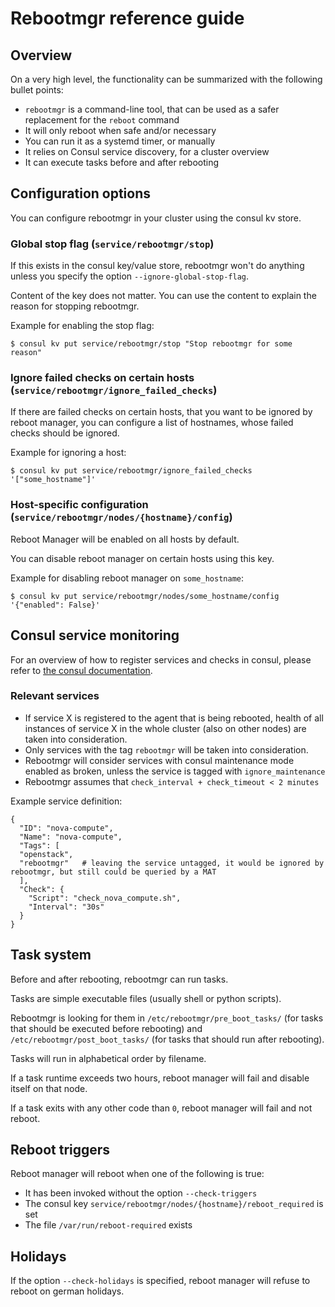 # Rebootmgr reference guide

## Overview

On a very high level, the functionality can be summarized with the following bullet points:
- `rebootmgr` is a command-line tool, that can be used as a safer replacement for the `reboot` command
- It will only reboot when safe and/or necessary
- You can run it as a systemd timer, or manually
- It relies on Consul service discovery, for a cluster overview
- It can execute tasks before and after rebooting

## Configuration options

You can configure rebootmgr in your cluster using the consul kv store.

### Global stop flag (`service/rebootmgr/stop`)

If this exists in the consul key/value store, rebootmgr won't do anything unless you specify the option `--ignore-global-stop-flag`.

Content of the key does not matter. You can use the content to explain the reason for stopping rebootmgr.

Example for enabling the stop flag:

```
$ consul kv put service/rebootmgr/stop "Stop rebootmgr for some reason"
```

### Ignore failed checks on certain hosts (`service/rebootmgr/ignore_failed_checks`)

If there are failed checks on certain hosts, that you want to be ignored by reboot manager, you can configure a list of hostnames, whose failed checks should be ignored.

Example for ignoring a host:

```
$ consul kv put service/rebootmgr/ignore_failed_checks '["some_hostname"]'
```

### Host-specific configuration (`service/rebootmgr/nodes/{hostname}/config`)

Reboot Manager will be enabled on all hosts by default.

You can disable reboot manager on certain hosts using this key.

Example for disabling reboot manager on `some_hostname`:

```
$ consul kv put service/rebootmgr/nodes/some_hostname/config '{"enabled": False}'
```

## Consul service monitoring

For an overview of how to register services and checks in consul, please refer to [the consul documentation](https://www.consul.io/docs/agent/services.html).

### Relevant services

- If service X is registered to the agent that is being rebooted, health of all instances of service X in the whole cluster (also on other nodes) are taken into consideration.
- Only services with the tag `rebootmgr` will be taken into consideration.
- Rebootmgr will consider services with consul maintenance mode enabled as broken, unless the service is tagged with `ignore_maintenance`
- Rebootmgr assumes that `check_interval + check_timeout < 2 minutes`

Example service definition:

```
{
  "ID": "nova-compute",
  "Name": "nova-compute",
  "Tags": [
  "openstack",
  "rebootmgr"   # leaving the service untagged, it would be ignored by rebootmgr, but still could be queried by a MAT
  ],
  "Check": {
    "Script": "check_nova_compute.sh",
    "Interval": "30s"
  }
}
```

## Task system

Before and after rebooting, rebootmgr can run tasks.

Tasks are simple executable files (usually shell or python scripts).

Rebootmgr is looking for them in `/etc/rebootmgr/pre_boot_tasks/` (for tasks that should be executed before rebooting) and `/etc/rebootmgr/post_boot_tasks/` (for tasks that should run after rebooting).

Tasks will run in alphabetical order by filename.

If a task runtime exceeds two hours, reboot manager will fail and disable itself on that node.

If a task exits with any other code than `0`, reboot manager will fail and not reboot.

## Reboot triggers

Reboot manager will reboot when one of the following is true:

- It has been invoked without the option `--check-triggers`
- The consul key `service/rebootmgr/nodes/{hostname}/reboot_required` is set
- The file `/var/run/reboot-required` exists

## Holidays

If the option `--check-holidays` is specified, reboot manager will refuse to reboot on german holidays.
